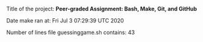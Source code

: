 Title of the project: __Peer-graded Assignment: Bash, Make, Git, and GitHub__

Date make ran at:
Fri Jul  3 07:29:39 UTC 2020

Number of lines file guessinggame.sh contains:
43
